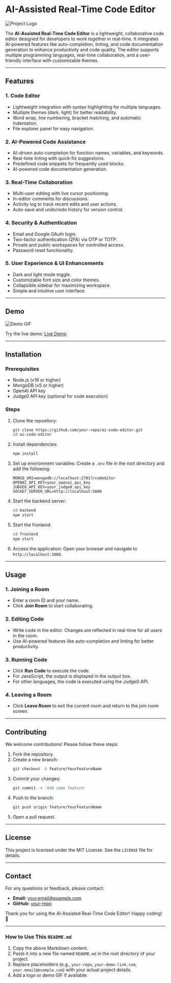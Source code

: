 # AI-Assisted Real-Time Code Editor

![Project Logo](https://via.placeholder.com/150) <!-- Add a logo if available -->

The **AI-Assisted Real-Time Code Editor** is a lightweight, collaborative code editor designed for developers to work together in real-time. It integrates AI-powered features like auto-completion, linting, and code documentation generation to enhance productivity and code quality. The editor supports multiple programming languages, real-time collaboration, and a user-friendly interface with customizable themes.

---

## Features

### 1. **Code Editor**
- Lightweight integration with syntax highlighting for multiple languages.
- Multiple themes (dark, light) for better readability.
- Word wrap, line numbering, bracket matching, and automatic indentation.
- File explorer panel for easy navigation.

### 2. **AI-Powered Code Assistance**
- AI-driven auto-completion for function names, variables, and keywords.
- Real-time linting with quick-fix suggestions.
- Predefined code snippets for frequently used blocks.
- AI-powered code documentation generation.

### 3. **Real-Time Collaboration**
- Multi-user editing with live cursor positioning.
- In-editor comments for discussions.
- Activity log to track recent edits and user actions.
- Auto-save and undo/redo history for version control.

### 4. **Security & Authentication**
- Email and Google OAuth login.
- Two-factor authentication (2FA) via OTP or TOTP.
- Private and public workspaces for controlled access.
- Password reset functionality.

### 5. **User Experience & UI Enhancements**
- Dark and light mode toggle.
- Customizable font size and color themes.
- Collapsible sidebar for maximizing workspace.
- Simple and intuitive user interface.

---

## Demo

![Demo GIF](https://via.placeholder.com/600x400) <!-- Add a demo GIF or screenshot -->

Try the live demo: [Live Demo](https://your-demo-link.com)

---

## Installation

### Prerequisites
- Node.js (v16 or higher)
- MongoDB (v5 or higher)
- OpenAI API key
- Judge0 API key (optional for code execution)

### Steps
1. Clone the repository:
   ```bash
   git clone https://github.com/your-repo/ai-code-editor.git
   cd ai-code-editor
   ```
2. Install dependencies:
   ```bash
   npm install
   ```
3. Set up environment variables:
   Create a `.env` file in the root directory and add the following:
   ```env
   MONGO_URI=mongodb://localhost:27017/codeditor
   OPENAI_API_KEY=your_openai_api_key
   JUDGE0_API_KEY=your_judge0_api_key
   SOCKET_SERVER_URL=http://localhost:5000
   ```
4. Start the backend server:
   ```bash
   cd backend
   npm start
   ```
5. Start the frontend:
   ```bash
   cd frontend
   npm start
   ```
6. Access the application:
   Open your browser and navigate to `http://localhost:3000`.

---

## Usage

### 1. **Joining a Room**
- Enter a room ID and your name.
- Click **Join Room** to start collaborating.

### 2. **Editing Code**
- Write code in the editor. Changes are reflected in real-time for all users in the room.
- Use AI-powered features like auto-completion and linting for better productivity.

### 3. **Running Code**
- Click **Run Code** to execute the code.
- For JavaScript, the output is displayed in the output box.
- For other languages, the code is executed using the Judge0 API.

### 4. **Leaving a Room**
- Click **Leave Room** to exit the current room and return to the join room screen.

---

## Contributing

We welcome contributions! Please follow these steps:

1. Fork the repository.
2. Create a new branch:
   ```bash
   git checkout -b feature/YourFeatureName
   ```
3. Commit your changes:
   ```bash
   git commit -m 'Add some feature'
   ```
4. Push to the branch:
   ```bash
   git push origin feature/YourFeatureName
   ```
5. Open a pull request.

---

## License

This project is licensed under the MIT License. See the `LICENSE` file for details.

---

## Contact

For any questions or feedback, please contact:

- **Email:** your.email@example.com
- **GitHub:** [your-repo](https://github.com/your-repo)

Thank you for using the AI-Assisted Real-Time Code Editor! Happy coding! 🚀

---

### How to Use This `README.md`
1. Copy the above Markdown content.
2. Paste it into a new file named `README.md` in the root directory of your project.
3. Replace placeholders (e.g., `your-repo`, `your-demo-link.com`, `your.email@example.com`) with your actual project details.
4. Add a logo or demo GIF if available.

